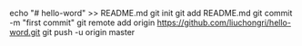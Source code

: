 echo "# hello-word" >> README.md
git init
git add README.md
git commit -m "first commit"
git remote add origin https://github.com/liuchongri/hello-word.git
git push -u origin master
